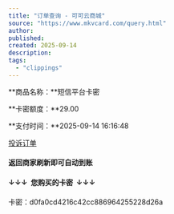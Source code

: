 ```yaml
---
title: "订单查询 - 可可云商城"
source: "https://www.mkvcard.com/query.html"
author:
published:
created: 2025-09-14
description:
tags:
  - "clippings"
---
```

**商品名称：**短信平台卡密

**卡密额度：**29.00

**支付时间：**2025-09-14 16:16:48

[投诉订单](https://www.mkvcard.com/to_complaint.html)

#### 返回商家刷新即可自动到账

#### ↓↓↓  您购买的卡密  ↓↓↓

卡密：d0fa0cd4216c42cc886964255228d26a